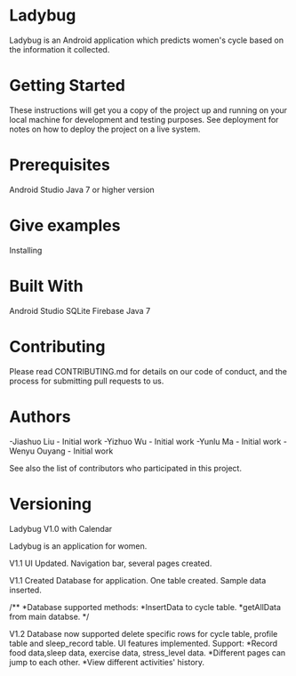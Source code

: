 # Ladybug

Ladybug is an Android application which predicts women's cycle based on the information it collected.


# Getting Started
These instructions will get you a copy of the project up and running on your local machine for development and testing purposes. See deployment for notes on how to deploy the project on a live system.

# Prerequisites
Android Studio
Java 7 or higher version

# Give examples
Installing

# Built With
Android Studio
SQLite
Firebase
Java 7

# Contributing
Please read CONTRIBUTING.md for details on our code of conduct, and the process for submitting pull requests to us.


# Authors
-Jiashuo Liu - Initial work
-Yizhuo Wu - Initial work
-Yunlu Ma - Initial work
-Wenyu Ouyang - Initial work

See also the list of contributors who participated in this project.


# Versioning

Ladybug
V1.0 with Calendar

Ladybug is an application for women.

V1.1
UI Updated.
Navigation bar, several pages created.


V1.1
Created Database for application.
One table created.
Sample data inserted.

/**
*Database supported methods:
*InsertData to cycle table.
*getAllData from main databse.
*/


V1.2
Database now supported delete specific rows for cycle table, profile table and sleep_record table.
UI features implemented.
Support:
  *Record food data,sleep data, exercise data, stress_level data.
  *Different pages can jump to each other.
  *View different activities' history.
